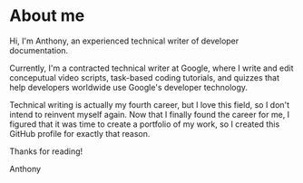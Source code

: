 # About me

Hi, I'm Anthony, an experienced technical writer of developer documentation.

Currently, I'm a contracted technical writer at Google, where I write and edit conceputual video scripts, task-based coding tutorials, and quizzes that help developers worldwide use Google's developer technology. 

Technical writing is actually my fourth career, but I love this field, so I don't intend to reinvent myself again. Now that I finally found the career for me, I figured that it was time to create a portfolio of my work, so I created this GitHub profile for exactly that reason.

Thanks for reading!

Anthony
